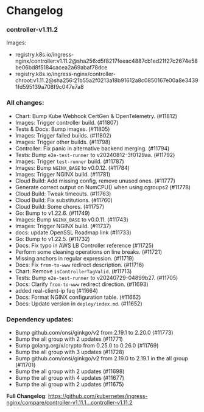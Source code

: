 # Changelog

### controller-v1.11.2

Images:

* registry.k8s.io/ingress-nginx/controller:v1.11.2@sha256:d5f8217feeac4887cb1ed21f27c2674e58be06bd8f5184cacea2a69abaf78dce
* registry.k8s.io/ingress-nginx/controller-chroot:v1.11.2@sha256:21b55a2f0213a18b91612a8c0850167e00a8e34391fd595139a708f9c047e7a8

### All changes:

* Chart: Bump Kube Webhook CertGen & OpenTelemetry. (#11812)
* Images: Trigger controller build. (#11807)
* Tests & Docs: Bump images. (#11805)
* Images: Trigger failed builds. (#11802)
* Images: Trigger other builds. (#11798)
* Controller: Fix panic in alternative backend merging. (#11794)
* Tests: Bump `e2e-test-runner` to v20240812-3f0129aa. (#11792)
* Images: Trigger `test-runner` build. (#11787)
* Images: Bump `NGINX_BASE` to v0.0.12. (#11784)
* Images: Trigger NGINX build. (#11781)
* Cloud Build: Add missing config, remove unused ones. (#11777)
* Generate correct output on NumCPU() when using cgroups2 (#11778)
* Cloud Build: Tweak timeouts. (#11763)
* Cloud Build: Fix substitutions. (#11760)
* Cloud Build: Some chores. (#11757)
* Go: Bump to v1.22.6. (#11749)
* Images: Bump `NGINX_BASE` to v0.0.11. (#11743)
* Images: Trigger NGINX build. (#11737)
* docs: update OpenSSL Roadmap link (#11733)
* Go: Bump to v1.22.5. (#11732)
* Docs: Fix typo in AWS LB Controller reference (#11725)
* Perform some cleaning operations on line breaks. (#11721)
* Missing anchors in regular expression. (#11719)
* Docs: Fix `from-to-www` redirect description. (#11716)
* Chart: Remove `isControllerTagValid`. (#11713)
* Tests: Bump `e2e-test-runner` to v20240729-04899b27. (#11705)
* Docs: Clarify `from-to-www` redirect direction. (#11693)
* added real-client-ip faq (#11664)
* Docs: Format NGINX configuration table. (#11662)
* Docs: Update version in `deploy/index.md`. (#11652)

### Dependency updates:

* Bump github.com/onsi/ginkgo/v2 from 2.19.1 to 2.20.0 (#11773)
* Bump the all group with 2 updates (#11771)
* Bump golang.org/x/crypto from 0.25.0 to 0.26.0 (#11769)
* Bump the all group with 3 updates (#11728)
* Bump github.com/onsi/ginkgo/v2 from 2.19.0 to 2.19.1 in the all group (#11701)
* Bump the all group with 2 updates (#11698)
* Bump the all group with 4 updates (#11677)
* Bump the all group with 2 updates (#11675)

**Full Changelog**: https://github.com/kubernetes/ingress-nginx/compare/controller-v1.11.1...controller-v1.11.2
